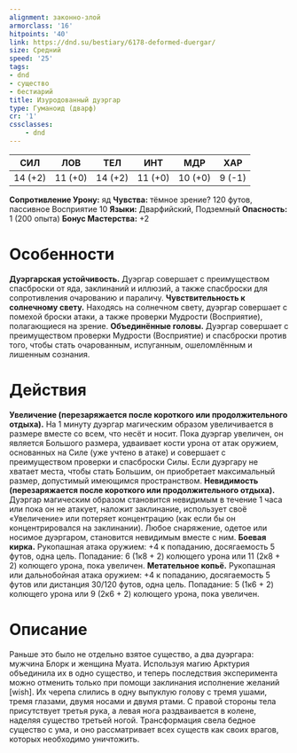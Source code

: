 ```yaml
---
alignment: законно-злой
armorclass: '16'
hitpoints: '40'
link: https://dnd.su/bestiary/6178-deformed-duergar/
size: Средний
speed: '25'
tags:
- dnd
- существо
- бестиарий
title: Изуродованный дуэргар
type: Гуманоид (дварф)
cr: '1'
cssclasses:
    - dnd
---
```



| СИЛ | ЛОВ | ТЕЛ | ИНТ | МДР | ХАР |
|---|---|---|---|---|---|
| 14 (+2) | 11 (+0) | 14 (+2) | 11 (+0) | 10 (+0) | 9 (-1) |
**Сопротивление Урону:** яд
**Чувства:** тёмное зрение? 120 футов, пассивное Восприятие 10
**Языки:** Дварфийский, Подземный
**Опасность:** 1 (200 опыта)
**Бонус Мастерства:** +2


# Особенности
**Дуэргарская устойчивость.** Дуэргар совершает с преимуществом спасброски от яда, заклинаний и иллюзий, а также спасброски для сопротивления очарованию и параличу.
**Чувствительность к солнечному свету.** Находясь на солнечном свету, дуэргар совершает с помехой броски атаки, а также проверки Мудрости (Восприятие), полагающиеся на зрение.
**Объединённые головы.** Дуэргар совершает с преимуществом проверки Мудрости (Восприятие) и спасброски против того, чтобы стать очарованным, испуганным, ошеломлённым и лишенным сознания.


# Действия
**Увеличение (перезаряжается после короткого или продолжительного отдыха).** На 1 минуту дуэргар магическим образом увеличивается в размере вместе со всем, что несёт и носит. Пока дуэргар увеличен, он является Большого размера, удваивает кости урона от атак оружием, основанных на Силе (уже учтено в атаке) и совершает с преимуществом проверки и спасброски Силы. Если дуэргару не хватает места, чтобы стать Большим, он приобретает максимальный размер, допустимый имеющимся пространством.
**Невидимость (перезаряжается после короткого или продолжительного отдыха).** Дуэргар магическим образом становится невидимым в течение 1 часа или пока он не атакует, наложит заклинание, использует своё «Увеличение» или потеряет концентрацию (как если бы он концентрировался на заклинании). Любое снаряжение, одетое или носимое дуэргаром, становится невидимым вместе с ним.
**Боевая кирка.** Рукопашная атака оружием: +4 к попаданию, досягаемость 5 футов, одна цель. Попадание: 6 (1к8 + 2) колющего урона или 11 (2к8 + 2) колющего урона, пока увеличен.
**Метательное копьё.** Рукопашная или дальнобойная атака оружием: +4 к попаданию, досягаемость 5 футов или дистанция 30/120 футов, одна цель. Попадание: 5 (1к6 + 2) колющего урона или 9 (2к6 + 2) колющего урона, пока увеличен.


# Описание
Раньше это было не отдельно взятое существо, а два дуэргара: мужчина Блорк и женщина Муата. Используя магию Арктурия объединила их в одно существо, и теперь последствия эксперимента можно отменить только при помощи заклинания исполнение желаний [wish]. Их черепа слились в одну выпуклую голову с тремя ушами, тремя глазами, двумя носами и двумя ртами. С правой стороны тела присутствует третья рука, а левая нога раздваивается в колене, наделяя существо третьей ногой. Трансформация свела бедное существо с ума, и оно рассматривает всех существ как своих врагов, которых необходимо уничтожить.